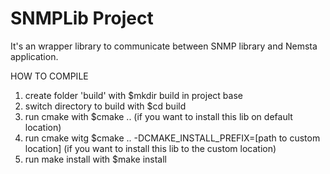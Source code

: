 # SNMPLib Project

It's an wrapper library to communicate between SNMP library and Nemsta application.

HOW TO COMPILE

1. create folder 'build' with $mkdir build in project base
2. switch directory to build with $cd build
3. run cmake with $cmake .. (if you want to install this lib on default location)
4. run cmake witg $cmake .. -DCMAKE_INSTALL_PREFIX=[path to custom location] (if you want to install this lib to the custom location)
5. run make install with $make install
